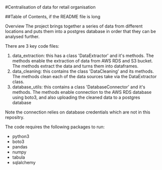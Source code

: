 #Centralisation of data for retail organisation 
  
##Table of Contents, if the README file is long

Overview 
The project brings together a series of data from different locations and puts them into a postgres database in order that they can be analysed further. 

There are 3 key code files: 
1. data_extraction: this has a class 'DataExtractor' and it's methods. The methods enable the extraction of data from AWS RDS and S3 bucket. The methods extract the data and turns them into dataframes.
2. data_cleaning: this contains the class 'DataCleaning' and its methods. The methods clean each of the data sources take via the DataExtractor class.
3. database_utils: this contains a class 'DatabaseConnector' and it's methods. The methods enable connection to the AWS RDS database using boto3, and also uploading the cleaned data to a postgres database

Note the connection relies on database credentials which are not in this repositry.  

The code requires the following packages to run:  
- python3
- boto3
- pandas
- numpy
- tabula 
- sqlalchemy

